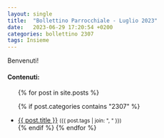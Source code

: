 ```yaml
---
layout: single
title:  "Bollettino Parrocchiale - Luglio 2023"
date:   2023-06-29 17:20:54 +0200
categories: bollettino 2307
tags: Insieme
---
```


Benvenuti!

<div class="notice--info">
<h4>Contenuti:</h4>
<ul>
{% for post in site.posts %}

  {% if post.categories contains "2307" %}
  <li>
    <a href="{{ post.url }}">{{ post.title }}</a>
    <small>({{ post.tags | join: ", " }})</small>
  </li>
  {% endif %}
{% endfor %}
</ul>
</div>

